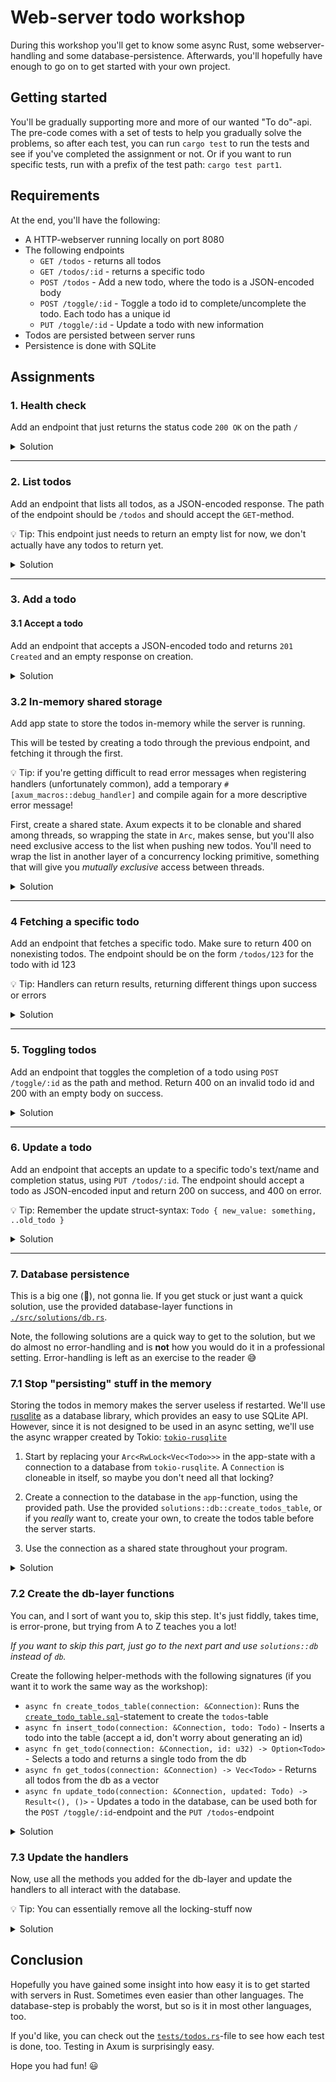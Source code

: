 # Web-server todo workshop

During this workshop you'll get to know some async Rust, some webserver-handling and some database-persistence.
Afterwards, you'll hopefully have enough to go on to get started with your own project.

## Getting started

You'll be gradually supporting more and more of our wanted "To do"-api. The pre-code comes with a set of tests to help you gradually solve the problems,
so after each test, you can run `cargo test` to run the tests and see if you've completed the assignment or not.
Or if you want to run specific tests, run with a prefix of the test path: `cargo test part1`.

## Requirements

At the end, you'll have the following:

- A HTTP-webserver running locally on port 8080
- The following endpoints
  - `GET /todos` - returns all todos
  - `GET /todos/:id` - returns a specific todo
  - `POST /todos` - Add a new todo, where the todo is a JSON-encoded body
  - `POST /toggle/:id` - Toggle a todo id to complete/uncomplete the todo. Each todo has a unique id
  - `PUT /toggle/:id` - Update a todo with new information
- Todos are persisted between server runs
- Persistence is done with SQLite

## Assignments

### 1. Health check

Add an endpoint that just returns the status code `200 OK` on the path `/`

<details>
<summary>Solution</summary>

Start by opening the `./src/lib.rs`-file, and add an empty handler:

```rust
async fn empty() {}
```

It needs to be async as Axum expects async handlers.
Then you need to add the handler to the router in the `app`-function:

```rust
pub fn app(_db_path: String) -> Router {
    Router::new()
        .route("/", get(empty))
}
```

Ignore the `_db_path`-argument, it will be used later.
Run your tests, that's it! Empty handlers implicitly return a successful status code.

</details>

---

### 2. List todos

Add an endpoint that lists all todos, as a JSON-encoded response. The path of the endpoint should be `/todos` and should accept the `GET`-method.

💡 Tip: This endpoint just needs to return an empty list for now, we don't actually have any todos to return yet.

<details>
<summary>Solution</summary>

Add a function called `todos` (or whatever you like, the name doesn't matter). Make the return-type `Json<Vec<Todo>>`. This tells Axum to serialize the return value to JSON, add some info about the content encoding as an header, a return type, etc. Just return an empty vector for now, which will be inferred as a correct type, wrap it in a `Json`-constructor:

```rust
async fn todos() -> Json<Vec<Todo>> {
    Json(Vec::new())
}
```

Register the handler in the router:

```rust
Router::new()
    .route("/", get(empty))
    .route("/todos", get(todos))
```

</details>

---

### 3. Add a todo

#### 3.1 Accept a todo

Add an endpoint that accepts a JSON-encoded todo and returns `201 Created` and an empty response on creation.

<details>
<summary>Solution</summary>

Accepting JSON is quite simple, really. Just create a handler with a signature where the last argument is a type `T` wrapped in `Json<T>` to deserialize the input as JSON. The deserialized value is wrapped in the constructor `Json`, so you can deconstruct and extract your value directly:

```rust
async fn create_todo(Json(todo): Json<Todo>) { }
```

This will not pass the test, however, because a non-failing response returns `200 OK`, not `201 Created`.
Add a return value of `impl IntoResponse`, which means something that can be turned into a response. In our case, we just want to return a status code without a body, so we'll return 201:

```rust
async fn create_todo(Json(todo): Json<Todo>) -> impl IntoResponse {
    StatusCode::CREATED
}
```

And then add it to the router:

```rust
Router::new()
    // other routes
    .route("/todos", post(create_todo))
```

</details>

### 3.2 In-memory shared storage

Add app state to store the todos in-memory while the server is running.

This will be tested by creating a todo through the previous endpoint, and fetching it through the first.

💡 Tip: if you're getting difficult to read error messages when registering handlers (unfortunately common), add a temporary `#[axum_macros::debug_handler]` and compile again for a more descriptive error message!

First, create a shared state. Axum expects it to be clonable and shared among threads, so wrapping the state in `Arc`, makes sense, but you'll also need exclusive access to the list when pushing new todos. You'll need to wrap the list in another layer of a concurrency locking primitive, something that will give you _mutually exclusive_ access between threads.

<details>
<summary>Solution</summary>

**Shared state**

Create a struct `AppState` to store your state, make it cloneable using a derive-macro. Add your vector of todos inside.

```rust
#[derive(Clone)]
struct AppState(Vec<Todo>);
```

This alone will make your data cloned between threads, but won't work because it will mutate state on a single thread and would give data races. Mutually exclusive access can be done through a `Mutex` or some other lock. `std` provides an implementation, but so does tokio, which supports async and doesn't block the thread.

Using a `Mutex` would be a fine solution, however we know that our program will be highly concurrent with many readers and few writers, so a read-write lock would be preferrable, instead of locking other readers out while reading todos:

```rust
#[derive(Clone)]
struct AppState(Arc<RwLock<Vec<Todo>>>);
```

**Register the state**

To register a shared state, simply add `with_state` to your router. Remember that the state applies to all routes registered above it, so if you register a route that needs the state beneath the `.with_state`-call, you'll get a confusing error.
Initialize an empty state and register it as such:

```rust
let app_state = AppState(Arc::new(RwLock::new(Vec::new())));
Router::new()
    // other routes
    .with_state(app_state)
```

**Adding shared mutable state to handlers**

Now we need to modify our handlers to actually add the todos and extract them on the getter.
In Axum, type-safety is important, however the error messages are not always easily understood. If you arrange extractors of input data (form data/json) and shared state extractors the wrong way, you get a confusing error message. However, adding `#[axum_macros::debug_handler]` to your handlers will make them significantly easier to debug.

Modify the post handler to be as such:

```rust
async fn create_todo(
    State(AppState(todos)): State<AppState>,
    Json(todo): Json<Todo>,
) -> impl IntoResponse {
    let mut todos = todos.write().await;
    todos.push(todo);
    StatusCode::CREATED
}
```

And your getter to be as such:

```rust
async fn todos(State(AppState(todos)): State<AppState>) -> Json<Vec<Todo>> {
    Json(todos.read().await.to_vec())
}
```

And that's it!

</details>

---

### 4 Fetching a specific todo

Add an endpoint that fetches a specific todo. Make sure to return 400 on nonexisting todos. The endpoint should be on the form `/todos/123` for the todo with id 123

💡 Tip: Handlers can return results, returning different things upon success or errors

<details>
<summary>Solution</summary>

Add a handler which extracts a reference to the shared state, and also a path to extract the id:

```rust
async fn get_todo(
    State(AppState(todos)): State<AppState>,
    Path(id): Path<u32>,
)
```

On success, we want to return the JSON-encoded todo, but on failure we want to return 400 Bad request (it may not be exactly the best return code, but let's forget about that for a while). Change the signature to add a return type:

```rust
async fn get_todo(
    State(AppState(todos)): State<AppState>,
    Path(id): Path<u32>,
) -> Result<Json<Todo>, StatusCode>
```

In the body, we want to get a reader lock to the todos and find the specific todo. If we don't find a todo, map it to a result with the error as a status-code and the ok value as a JSON-encoded todo. It can actually be done as a one-liner like this:

```rust
todos
    // Get reader-lock future
    .read()
    // Await it, while not blocking the thread
    .await
    // Create an iterator over the todos, returns references
    .iter()
    // Find the specific id
    .find(|todo| todo.id == id)
    // Convert from an Option<&T> to Option<T> by cloning it
    .cloned()
    // Map the option to a result where the error value is a status code
    .ok_or(StatusCode::BAD_REQUEST)
    // Wrap the Ok-value in the Json-constructor
    .map(Json)
```

Add the handler as a route, using `:id` to signify a path variable:

```rust
Router::new()
    // other routes
    .route("/todos/:id", get(get_todo))
    .with_state(app_state)
```

</details>

---

### 5. Toggling todos

Add an endpoint that toggles the completion of a todo using `POST /toggle/:id` as the path and method. Return 400 on an invalid todo id and 200 with an empty body on success.

<details>
<summary>Solution</summary>

Add an endpoint with the same arguments signature types as the previous, returning a `StatusCode`:

```rust
async fn toggle(State(AppState(todos)): State<AppState>, Path(id): Path<u32>) -> StatusCode
```

The body is similar to the previous, and can be mostly pipelined:

```rust
let toggled = todos
    // Get a writer-lock
    .write()
    .await
    // Iterate over the list mutably
    .iter_mut()
    // Find the specific todo
    .find(|todo| todo.id == id)
    // Toggle its completion state if found
    .map(|todo| todo.completed = !todo.completed);

// Return the appropriate status code
if toggled.is_some() {
    StatusCode::OK
} else {
    StatusCode::BAD_REQUEST
}
```

And register the handler:

```rust
Router::new()
    // other routes
    .route("/toggle/:id", post(toggle))
```

</details>

---

### 6. Update a todo

Add an endpoint that accepts an update to a specific todo's text/name and completion status, using `PUT /todos/:id`. The endpoint should accept a todo as JSON-encoded input and return 200 on success, and 400 on error.

💡 Tip: Remember the update struct-syntax: `Todo { new_value: something, ..old_todo }`

<details>
<summary>Solution</summary>

Add a handler with the following signature:

```rust
async fn update_todo(
    State(AppState(todos)): State<AppState>,
    Json(updated_todo): Json<Todo>,
) -> StatusCode
```

Now we just need to find the todo, update it, and return the correct status code:

```rust
let updated = todos
    .write()
    .await
    .iter_mut()
    // Find the todo
    .find(|todo| todo.id == updated_todo.id)
    // It's safe replacing the entire todo as the id is the same, but you could also use the update syntax `*todo = Todo { id: todo.id, ..updated_todo}`
    .map(|todo| *todo = updated_todo);

if updated.is_some() {
    StatusCode::OK
} else {
    StatusCode::BAD_REQUEST
}
```

Add it as a route:

```rust
Router::new()
    // other routes
    .route("/todos", put(update_todo))
```

And that's it!
Also, note that you can merge routes that share the same path in a more terse way:

```rust
Router::new()
    .route("/todos", get(todos).post(create_todo).put(update_todo))
```

Is the same as

```rust
Router::new()
    .route("/todos", get(todos))
    .route("/todos", post(create_todo))
    .route("/todos", put(update_todo))
```

</details>

---

### 7. Database persistence

This is a big one (🍕), not gonna lie.
If you get stuck or just want a quick solution, use the provided database-layer functions in [`./src/solutions/db.rs`](./src/solutions/db.rs).

Note, the following solutions are a quick way to get to the solution, but we do almost no error-handling and is **not** how you would do it in a professional setting. Error-handling is left as an exercise to the reader 😅

### 7.1 Stop "persisting" stuff in the memory

Storing the todos in memory makes the server useless if restarted.
We'll use [rusqlite](https://docs.rs/rusqlite/) as a database library, which provides an easy to use SQLite API. However, since it is not designed to be used in an async setting, we'll use the async wrapper created by Tokio: [`tokio-rusqlite`](https://docs.rs/tokio-rusqlite/)

1. Start by replacing your `Arc<RwLock<Vec<Todo>>>` in the app-state with a connection to a database from `tokio-rusqlite`. A `Connection` is cloneable in itself, so maybe you don't need all that locking?

2. Create a connection to the database in the `app`-function, using the provided path. Use the provided `solutions::db::create_todos_table`, or if you _really_ want to, create your own, to create the todos table before the server starts.

3. Use the connection as a shared state throughout your program.

<details>
<summary>Solution</summary>

**1. Replacing the shared state**

This one is simple, just apply this diff:

```diff
-struct AppState(Arc<RwLock<Vec<Todo>>>);
+struct AppState(Connection);
```

It will work because the connection itself is `Clone`, which is what Axum does when sharing state between handlers. We could have used `Arc` here, but cloning the connection is cheap.

**2. Create the database and table**

Creating a database is simple, as using `Connection::open(path)` creates a database if it doesn't exist, by default:

```rust
pub async fn app(db_path: String) -> Router {
    let connection = Connection::open(db_path).await.unwrap();

    // Ensure table exists
    db::create_todos_table(&connection).await;
    // ...
}
```

**3. Use the connection as a shared state**

This is the easiest:

```diff
-    let app_state = AppState(Arc::new(RwLock::new(Vec::new())));
+    let app_state = AppState(connection);
```

Even the function signatures at the handler-site doesn't need to be changed, but this name-change is nice for readability:

```diff
-async fn toggle(State(AppState(todos)): State<AppState>, Path(id): Path<u32>) -> StatusCode {
+async fn toggle(State(AppState(connection)): State<AppState>, Path(id): Path<u32>) -> StatusCode {
```

Of course, we'll need to change the usages, but onwards. Unfortunately, there aren't any tests for the steps within this part of the workshop.

</details>

### 7.2 Create the db-layer functions

You can, and I sort of want you to, skip this step. It's just fiddly, takes time, is error-prone, but trying from A to Z teaches you a lot!

_If you want to skip this part, just go to the next part and use `solutions::db` instead of `db`._

Create the following helper-methods with the following signatures (if you want it to work the same way as the workshop):

- `async fn create_todos_table(connection: &Connection)`: Runs the [`create_todo_table.sql`](./src/solutions/create_todo_table.sql)-statement to create the `todos`-table
- `async fn insert_todo(connection: &Connection, todo: Todo)` - Inserts a todo into the table (accept a id, don't worry about generating an id)
- `async fn get_todo(connection: &Connection, id: u32) -> Option<Todo>` - Selects a todo and returns a single todo from the db
- `async fn get_todos(connection: &Connection) -> Vec<Todo>` - Returns all todos from the db as a vector
- `async fn update_todo(connection: &Connection, updated: Todo) -> Result<(), ()>` - Updates a todo in the database, can be used both for the `POST /toggle/:id`-endpoint and the `PUT /todos`-endpoint

<details>
<summary>Solution</summary>

Just look at the solutions-file, please. The error-handling is really bad, and at some places I unwrap, while at others I return an error. I know.

If you want to create your own methods, add the file `src/db.rs` and add `mod db;` to `lib.rs`.

</details>

### 7.3 Update the handlers

Now, use all the methods you added for the db-layer and update the handlers to all interact with the database.

💡 Tip: You can essentially remove all the locking-stuff now

<details>
<summary>Solution</summary>

Update each handler to use the db-functions from before.

**Note**: If you skipped the previous step, add the following to the `lib.rs`-module to use the provided db-methods: `use solutions::db;`.

The following is the body of each handler after the update:

`todos`:

```rust
let todos = db::get_todos(&connection).await;
Json(todos)
```

`create_todo`:

```rust
db::insert_todo(&connection, todo).await;
StatusCode::CREATED
```

`get_todo`:

```rust
let todo = db::get_todo(&connection, id).await;
todo.ok_or(StatusCode::BAD_REQUEST).map(Json)
```

`toggle`:

```rust
// Since we don't have the todos in memory anymore,
// let's fetch the existing todo from the db and then reinsert it
// And yes, a SQL statement to do this in-db would probably be better, but I didn't want to figure out how to toggle a boolean with SQL in SQLite
let maybe_todo = db::get_todo(&connection, id).await;

if let Some(todo) = maybe_todo {
    let toggled = db::update_todo(
        &connection,
        Todo {
            completed: !todo.completed,
            ..todo
        },
    )
    .await;

    if toggled.is_ok() {
        StatusCode::OK
    } else {
        StatusCode::BAD_REQUEST
    }
} else {
    StatusCode::BAD_REQUEST
}
```

`update_todo`:

```rust
let updated = db::update_todo(&connection, updated_todo).await;

if updated.is_ok() {
    StatusCode::OK
} else {
    StatusCode::BAD_REQUEST
}
```

And that's it! Run `cargo test` to run all tests and see that they pass, which they hopefully should!

</details>

## Conclusion

Hopefully you have gained some insight into how easy it is to get started with servers in Rust. Sometimes even easier than other languages. The database-step is probably the worst, but so is it in most other languages, too.

If you'd like, you can check out the [`tests/todos.rs`](./tests/todos.rs)-file to see how each test is done, too. Testing in Axum is surprisingly easy.

Hope you had fun! 😃
